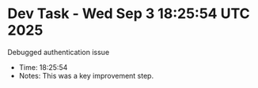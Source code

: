 # Dev Task - Wed Sep  3 18:25:54 UTC 2025
Debugged authentication issue
- Time: 18:25:54
- Notes: This was a key improvement step.
